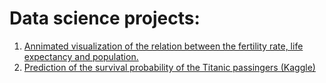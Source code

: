 # Data science projects:

1. [Annimated visualization of the relation between the fertility rate, life expectancy and population.](https://github.com/MariaDragoumi/Spiced_projects/tree/master/01_Data_visualization)
2. [Prediction of the survival probability of the Titanic passingers (Kaggle)](https://github.com/MariaDragoumi/Spiced_projects/tree/master/02_Titanic)

